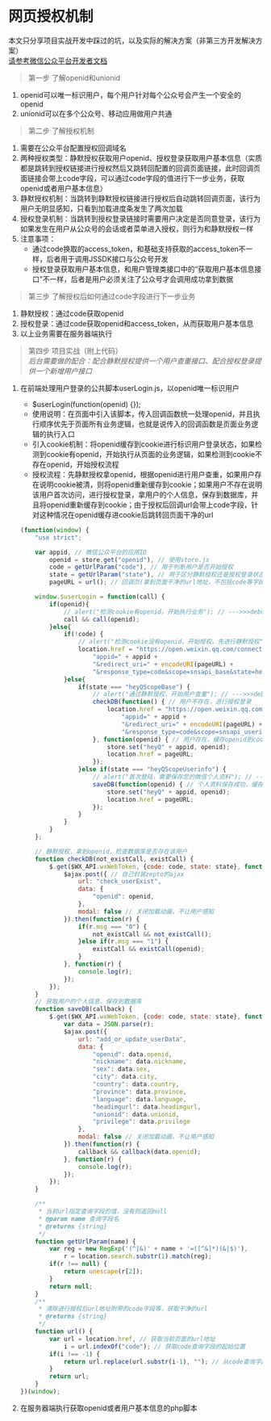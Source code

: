 # 网页授权机制

本文只分享项目实战开发中踩过的坑，以及实际的解决方案（非第三方开发解决方案）  
[请参考微信公众平台开发者文档](https://mp.weixin.qq.com/wiki/4/9ac2e7b1f1d22e9e57260f6553822520.html)

> 第一步 了解openid和unionid

1. openid可以唯一标识用户，每个用户针对每个公众号会产生一个安全的openid
2. unionid可以在多个公众号、移动应用做用户共通

> 第二步 了解授权机制

1. 需要在公众平台配置授权回调域名
2. 两种授权类型：静默授权获取用户openid、授权登录获取用户基本信息（实质都是跳转到授权链接进行授权然后又跳转回配置的回调页面链接，此时回调页面链接会带上code字段，可以通过code字段的值进行下一步业务，获取openid或者用户基本信息）
3. 静默授权机制：当跳转到静默授权链接进行授权后自动跳转回调页面，该行为用户无明显感知，只看到加载进度条发生了两次加载
4. 授权登录机制：当跳转到授权登录链接时需要用户决定是否同意登录，该行为如果发生在用户从公众号的会话或者菜单进入授权，则行为和静默授权一样
5. 注意事项：
   - 通过code换取的access_token，和基础支持获取的access_token不一样，后者用于调用JSSDK接口与公众号开发
   - 授权登录获取用户基本信息，和用户管理类接口中的“获取用户基本信息接口”不一样，后者是用户必须关注了公众号才会调用成功拿到数据

> 第三步 了解授权后如何通过code字段进行下一步业务

1. 静默授权：通过code获取openid
2. 授权登录：通过code获取openid和access_token，从而获取用户基本信息
3. 以上业务需要在服务器端执行

> 第四步 项目实战（附上代码）  
> *后台需要做的配合：配合静默授权提供一个用户查重接口、配合授权登录提供一个新增用户接口*

1. 在前端处理用户登录的公共脚本userLogin.js，以openid唯一标识用户
   - $userLogin(function(openid) {});
   - 使用说明：在页面中引入该脚本，传入回调函数统一处理openid，并且执行顺序优先于页面所有业务逻辑，也就是说传入的回调函数是页面业务逻辑的执行入口
   - 引入cookie机制：将openid缓存到cookie进行标识用户登录状态，如果检测到cookie有openid，开始执行从页面的业务逻辑，如果检测到cookie不存在openid，开始授权流程
   - 授权流程：先静默授权拿openid，根据openid进行用户查重，如果用户存在说明cookie被清，则将openid重新缓存到cookie；如果用户不存在说明该用户首次访问，进行授权登录，拿用户的个人信息，保存到数据库，并且将openid重新缓存到cookie；由于授权后回调url会带上code字段，针对这种情况在openid缓存进cookie后跳转回页面干净的url

    ```javascript
    (function(window) {
    	"use strict";
    
        var appid, // 微信公众平台的应用ID
        	openid = store.get("openid"), // 使用store.js
        	code = getUrlParam("code"), // 用于判断用户是否开始授权
            state = getUrlParam("state"), // 用于区分静默授权还是授权登录状态
            pageURL = url(); // 回调页(拿到页面干净的url地址，不包括code等字段)
    
        window.$userLogin = function(call) {
            if(openid){
                // alert("检测cookie有openid，开始执行业务"); // --->>>debug
                call && call(openid);
            }else{
                if(!code) {
                    // alert("检测cookie没有openid，开始授权，先进行静默授权"); // --->>>debug
                    location.href = "https://open.weixin.qq.com/connect/oauth2/authorize?" +
                        "appid=" + appid +
                        "&redirect_uri=" + encodeURI(pageURL) +
                        "&response_type=code&scope=snsapi_base&state=heyQScopeBase#wechat_redirect"; //     将state配置为heyQScopeBase标识为静默授权状态
                }else{
                    if(state === "heyQScopeBase") {
                        // alert("通过静默授权，开始用户查重"); // --->>>debug
                        checkDB(function() { // 用户不存在，进行授权登录
                            location.href = "https://open.weixin.qq.com/connect/oauth2/authorize?" +
                                "appid=" + appid +
                                "&redirect_uri=" + encodeURI(pageURL) +
                                "&response_type=code&scope=snsapi_userinfo&state=heyQScopeUserinfo#wechat_redirect"; //     将state配置为heyQScopeUserinfo标识为授权登录状态
                        }, function(openid) { // 用户存在，缓存openid到cookie并开始执行业务
                            store.set("heyQ" + appid, openid);
                            location.href = pageURL;
                        });
                    }else if(state === "heyQScopeUserinfo") {
                        // alert("首次登陆，需要保存您的微信个人资料"); // --->>>debug
                        saveDB(function(openid) { // 个人资料保存成功，缓存openid到cookie并开始执行业务
                            store.set("heyQ" + appid, openid);
                            location.href = pageURL;
                        });
                    }
                }
            }
        };
    
        // 静默授权，拿到openid，检查数据库是否存在该用户
        function checkDB(not_existCall, existCall) {
            $.get($WX_API.wxWebToken, {code: code, state: state}, function(openid) {
        		$ajax.post({ // 自己封装zepto的ajax
        			url: "check_userExist",
        			data: {
        				"openid": openid,
        			},
                    modal: false // 关闭加载动画，不让用户感知
        		}).then(function(r) {
        			if(r.msg === "0") {
        				not_existCall && not_existCall();
                    }else if(r.msg === "1") {
                        existCall && existCall(openid);
        			}
        		}, function(r) {
        			console.log(r);
        		});
            });
        }
        // 获取用户的个人信息，保存到数据库
        function saveDB(callback) {
            $.get($WX_API.wxWebToken, {code: code, state: state}, function(r) {
                var data = JSON.parse(r);
                $ajax.post({
                    url: "add_or_update_userData",
                    data: {
                        "openid": data.openid,
                        "nickname": data.nickname,
                        "sex": data.sex,
                        "city": data.city,
                        "country": data.country,
                        "province": data.province,
                        "language": data.language,
                        "headimgurl": data.headimgurl,
                        "unionid": data.unionid,
                        "privilege": data.privilege
                    },
                    modal: false // 关闭加载动画，不让用户感知
                }).then(function(r) {
                    callback && callback(data.openid);
                }, function(r) {
                    console.log(r);
                });
            });
        }
    
    	/**
    	 * 当前url指定查询字段的值，没有则返回null
    	 * @param name 查询字段名
    	 * @returns {string}
    	 */
    	function getUrlParam(name) {
    	    var reg = new RegExp('(^|&)' + name + '=([^&]*)(&|$)'),
    	        r = location.search.substr(1).match(reg);
    	    if(r !== null) {
    	        return unescape(r[2]);
    	    }
    	    return null;
    	}
    	/**
    	 * 清除进行授权后url地址附带的code字段等，获取干净的url
    	 * @returns {string}
    	 */
    	function url() {
    	    var url = location.href, // 获取当前页面的url地址
    	        i = url.indexOf("code"); // 获取code查询字段的起始位置
    	    if(i !== -1) {
    	        return url.replace(url.substr(i-1), ""); // 从code查询字段位置开始，包括code查询字段前面的“&”字符也去掉
    	    }
    	    return url;
    	}
    })(window);
    ```

2. 在服务器端执行获取openid或者用户基本信息的php脚本